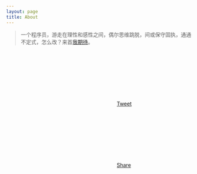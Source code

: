 ```yaml
---
layout: page
title: About
---
```


>一个程序员，游走在理性和感性之间，偶尔思维跳脱，间或保守固执，通通不定式，怎么改？来首[我期待](http://music.163.com/m/song?id=187104&userid=96958161)。

<a class="twitter" href="https://twitter.com/intent/tweet?text=https://koppl.in/indigo/markdown-extra-components/ - Markdown Extra Components by @mytwitter"> <svg class="icon icon-twitter"><use xmlns:xlink="http://www.w3.org/1999/xlink" xlink:href="#icon-twitter"></use></svg><span class="icon-twitter">Tweet</span> </a>

<a class="facebook" href="javascript:void(0)" onclick="window.open('https://facebook.com/sharer/sharer.php?u='+encodeURIComponent(location.href), 'facebook-share-dialog', 'width=626,height=436'); return false;"> <svg class="icon icon-facebook"><use xmlns:xlink="http://www.w3.org/1999/xlink" xlink:href="#icon-facebook"></use></svg><span class="icon-facebook-rect">Share</span> </a>
